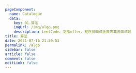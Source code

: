 ```yaml
---
pageComponent: 
  name: Catalogue
  data: 
    key: 01.算法
    imgUrl: /img/algo.png
    description: LeetCode、剑指offer、程序员面试金典等算法面试题
title: 算法
date: 2021-07-16 21:50:53
permalink: /algo
sidebar: false
article: false
comment: false
editLink: false
---
```


